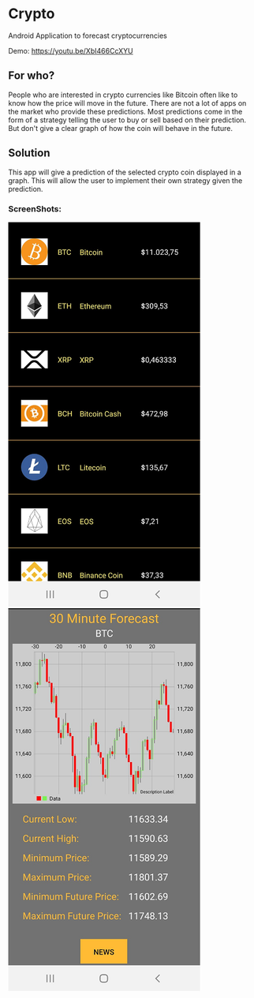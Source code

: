 # Crypto
Android Application to forecast cryptocurrencies

Demo: https://youtu.be/XbI466CcXYU


## For who?

People who are interested in crypto currencies like Bitcoin often like to know how the price will move in the future.
There are not a lot of apps on the market who provide these predictions.
Most predictions come in the form of a strategy telling the user to buy or sell based on their prediction.
But don't give a clear graph of how the coin will behave in the future.

## Solution
This app will give a prediction of the selected crypto coin displayed in a graph.
This will allow the user to implement their own strategy given the prediction.

### ScreenShots:

![Screen shot 1](/Crypto/images/ScreenShot1.png)
![Screen shot 2](/Crypto/images/ScreenShot2.png)
